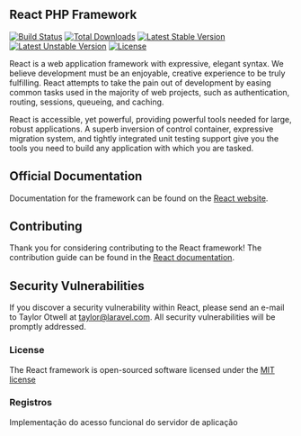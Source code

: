 ## React PHP Framework

[![Build Status](https://travis-ci.org/laravel/framework.svg)](https://travis-ci.org/laravel/framework)
[![Total Downloads](https://poser.pugx.org/laravel/framework/d/total.svg)](https://packagist.org/packages/laravel/framework)
[![Latest Stable Version](https://poser.pugx.org/laravel/framework/v/stable.svg)](https://packagist.org/packages/laravel/framework)
[![Latest Unstable Version](https://poser.pugx.org/laravel/framework/v/unstable.svg)](https://packagist.org/packages/laravel/framework)
[![License](https://poser.pugx.org/laravel/framework/license.svg)](https://packagist.org/packages/laravel/framework)

React is a web application framework with expressive, elegant syntax. We believe development must be an enjoyable, creative experience to be truly fulfilling. React attempts to take the pain out of development by easing common tasks used in the majority of web projects, such as authentication, routing, sessions, queueing, and caching.

React is accessible, yet powerful, providing powerful tools needed for large, robust applications. A superb inversion of control container, expressive migration system, and tightly integrated unit testing support give you the tools you need to build any application with which you are tasked.

## Official Documentation

Documentation for the framework can be found on the [React website](http://laravel.com/docs).

## Contributing

Thank you for considering contributing to the React framework! The contribution guide can be found in the [React documentation](http://laravel.com/docs/contributions).

## Security Vulnerabilities

If you discover a security vulnerability within React, please send an e-mail to Taylor Otwell at taylor@laravel.com. All security vulnerabilities will be promptly addressed.

### License

The React framework is open-sourced software licensed under the [MIT license](http://opensource.org/licenses/MIT)

### Registros

Implementação do acesso funcional do servidor de aplicação
 
